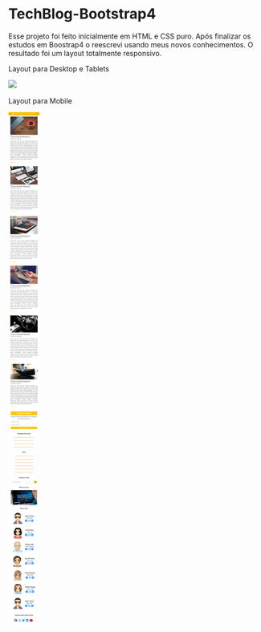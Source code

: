 # TechBlog-Bootstrap4

Esse projeto foi feito inicialmente em HTML e CSS puro. Após finalizar os estudos em Boostrap4 o reescrevi usando meus novos conhecimentos. O resultado foi um layout totalmente responsivo.

Layout para Desktop e Tablets

<img src="https://github.com/NewZaqueu/TechBlog-Bootstrap4/blob/master/TechblogBootstrap/Desktop.png">

Layout para Mobile

<img src="https://github.com/NewZaqueu/TechBlog-Bootstrap4/blob/master/TechblogBootstrap/Mobile.png">
